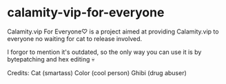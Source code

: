 # calamity-vip-for-everyone
Calamity.vip For Everyone♡ is a project aimed at providing Calamity.vip to everyone no waiting for cat to release involved.

I forgor to mention it's outdated, so the only way you can use it is by bytepatching and hex editing 💀

Credits: 
Cat (smartass)
Color (cool person)
Ghibi (drug abuser)

